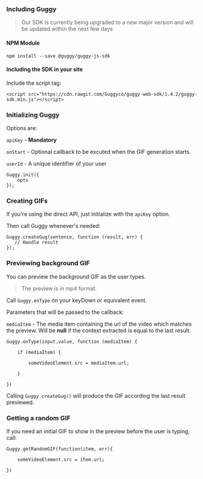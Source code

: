 ### Including Guggy

> Our SDK is currently being upgraded to a new major version and will be updated within the next few days

#### NPM Module
`npm install --save @guggy/guggy-js-sdk`

#### Including the SDK in your site
Include the script tag:
````
<script src="https://cdn.rawgit.com/Guggyco/guggy-web-sdk/1.4.2/guggy-sdk.min.js"></script>
````

### Initializing Guggy

Options are:

`apiKey` - __Mandatory__

`onStart` - Optional callback to be excuted when the GIF generation starts.

`userId` - A unique identifier of your user

````
Guggy.init({
    opts
});
````

### Creating GIFs

If you're using the direct API, just initialize with the `apiKey` option.

Then call Guggy whenever's needed:

````
Guggy.createGug(sentence, function (result, err) {
   // Handle result
});
````

### Previewing background GIF

You can preview the background GIF as the user types.

>The preview is in mp4 format.

Call `Guggy.onType` on your keyDown or equivalent event.

Parameters that will be passed to the callback:

`mediaItem` - The media item containing the url of the video which matches the preview.
Will be __null__ if the context extracted is equal to the last result.

````
Guggy.onType(input.value, function (mediaItem) {

    if (mediaItem) {

        someVideoElement.src = mediaItem.url;

    }

})
````

Calling `Guggy.createGug()` will produce the GIF according the last result previewed.

### Getting a random GIF

If you need an initial GIF to show in the preview before the user is typing, call:

````
Guggy.getRandomGIF(function(item, err){

    someVideoElement.src = item.url;

})
````